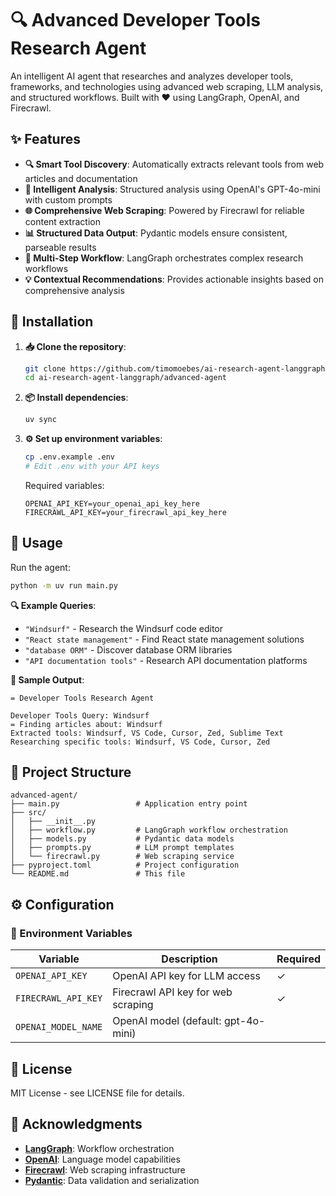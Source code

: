 # 🔍 Advanced Developer Tools Research Agent

An intelligent AI agent that researches and analyzes developer tools, frameworks, and technologies using advanced web scraping, LLM analysis, and structured workflows. Built with ❤️ using LangGraph, OpenAI, and Firecrawl.

## ✨ Features

- **🔍 Smart Tool Discovery**: Automatically extracts relevant tools from web articles and documentation
- **🧠 Intelligent Analysis**: Structured analysis using OpenAI's GPT-4o-mini with custom prompts
- **🌐 Comprehensive Web Scraping**: Powered by Firecrawl for reliable content extraction
- **📊 Structured Data Output**: Pydantic models ensure consistent, parseable results
- **🔄 Multi-Step Workflow**: LangGraph orchestrates complex research workflows
- **💡 Contextual Recommendations**: Provides actionable insights based on comprehensive analysis

## 🚀 Installation

1. **📥 Clone the repository**:
   ```bash
   git clone https://github.com/timomoebes/ai-research-agent-langgraph.git
   cd ai-research-agent-langgraph/advanced-agent
   ```

2. **📦 Install dependencies**:
   ```bash
   uv sync
   ```

3. **⚙️ Set up environment variables**:
   ```bash
   cp .env.example .env
   # Edit .env with your API keys
   ```

   Required variables:
   ```env
   OPENAI_API_KEY=your_openai_api_key_here
   FIRECRAWL_API_KEY=your_firecrawl_api_key_here
   ```

## 🚀 Usage

Run the agent:
```bash
python -m uv run main.py
```

**🔍 Example Queries**:
- `"Windsurf"` - Research the Windsurf code editor
- `"React state management"` - Find React state management solutions
- `"database ORM"` - Discover database ORM libraries
- `"API documentation tools"` - Research API documentation platforms

**📝 Sample Output**:
```
= Developer Tools Research Agent

Developer Tools Query: Windsurf
= Finding articles about: Windsurf
Extracted tools: Windsurf, VS Code, Cursor, Zed, Sublime Text
Researching specific tools: Windsurf, VS Code, Cursor, Zed
```

## 📂 Project Structure

```
advanced-agent/
├── main.py                 # Application entry point
├── src/
│   ├── __init__.py
│   ├── workflow.py         # LangGraph workflow orchestration
│   ├── models.py           # Pydantic data models
│   ├── prompts.py          # LLM prompt templates
│   └── firecrawl.py        # Web scraping service
├── pyproject.toml          # Project configuration
└── README.md               # This file
```

## ⚙️ Configuration

### 🔑 Environment Variables

| Variable | Description | Required |
|----------|-------------|----------|
| `OPENAI_API_KEY` | OpenAI API key for LLM access | ✓ |
| `FIRECRAWL_API_KEY` | Firecrawl API key for web scraping | ✓ |
| `OPENAI_MODEL_NAME` | OpenAI model (default: gpt-4o-mini) | |

## 📜 License

MIT License - see LICENSE file for details.

## 🙏 Acknowledgments

- **[LangGraph](https://langchain-ai.github.io/langgraph/)**: Workflow orchestration
- **[OpenAI](https://openai.com/)**: Language model capabilities
- **[Firecrawl](https://firecrawl.dev/)**: Web scraping infrastructure
- **[Pydantic](https://pydantic.dev/)**: Data validation and serialization
